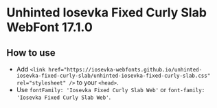 # Unhinted Iosevka Fixed Curly Slab WebFont 17.1.0

## How to use

- Add `<link href="https://iosevka-webfonts.github.io/unhinted-iosevka-fixed-curly-slab/unhinted-iosevka-fixed-curly-slab.css" rel="stylesheet" />` to your `<head>`.
- Use `fontFamily: 'Iosevka Fixed Curly Slab Web'` or `font-family: 'Iosevka Fixed Curly Slab Web'`.
